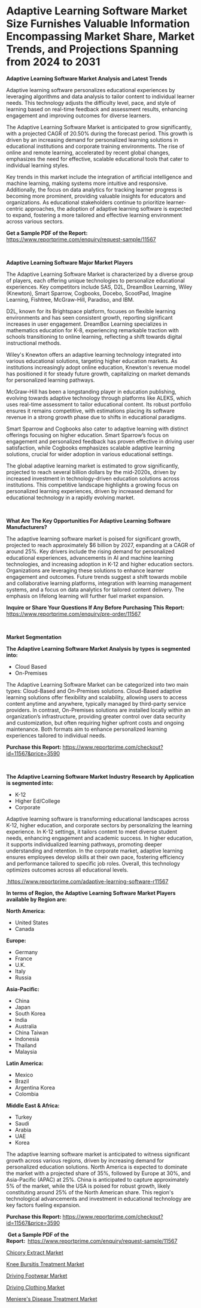 <p><h1>Adaptive Learning Software Market Size Furnishes Valuable Information Encompassing Market Share, Market Trends, and Projections Spanning from 2024 to 2031</h1></p><p><strong>Adaptive Learning Software Market Analysis and Latest Trends</strong></p>
<p><p>Adaptive learning software personalizes educational experiences by leveraging algorithms and data analysis to tailor content to individual learner needs. This technology adjusts the difficulty level, pace, and style of learning based on real-time feedback and assessment results, enhancing engagement and improving outcomes for diverse learners.</p><p>The Adaptive Learning Software Market is anticipated to grow significantly, with a projected CAGR of 20.50% during the forecast period. This growth is driven by an increasing demand for personalized learning solutions in educational institutions and corporate training environments. The rise of online and remote learning, accelerated by recent global changes, emphasizes the need for effective, scalable educational tools that cater to individual learning styles.</p><p>Key trends in this market include the integration of artificial intelligence and machine learning, making systems more intuitive and responsive. Additionally, the focus on data analytics for tracking learner progress is becoming more prominent, providing valuable insights for educators and organizations. As educational stakeholders continue to prioritize learner-centric approaches, the adoption of adaptive learning software is expected to expand, fostering a more tailored and effective learning environment across various sectors.</p></p>
<p><strong>Get a Sample PDF of the Report:&nbsp;</strong> <a href="https://www.reportprime.com/enquiry/request-sample/11567?utm_campaign=1138&utm_medium=2&utm_source=Github&utm_content=ia&utm_term=16112024&utm_id=adaptive-learning-software">https://www.reportprime.com/enquiry/request-sample/11567</a></p>
<p>&nbsp;</p>
<p><strong>Adaptive Learning Software Major Market Players</strong></p>
<p><p>The Adaptive Learning Software Market is characterized by a diverse group of players, each offering unique technologies to personalize educational experiences. Key competitors include SAS, D2L, DreamBox Learning, Wiley (Knewton), Smart Sparrow, Cogbooks, Docebo, ScootPad, Imagine Learning, Fishtree, McGraw-Hill, Paradiso, and IBM.</p><p>D2L, known for its Brightspace platform, focuses on flexible learning environments and has seen consistent growth, reporting significant increases in user engagement. DreamBox Learning specializes in mathematics education for K-8, experiencing remarkable traction with schools transitioning to online learning, reflecting a shift towards digital instructional methods.</p><p>Wiley's Knewton offers an adaptive learning technology integrated into various educational solutions, targeting higher education markets. As institutions increasingly adopt online education, Knewton's revenue model has positioned it for steady future growth, capitalizing on market demands for personalized learning pathways.</p><p>McGraw-Hill has been a longstanding player in education publishing, evolving towards adaptive technology through platforms like ALEKS, which uses real-time assessment to tailor educational content. Its robust portfolio ensures it remains competitive, with estimations placing its software revenue in a strong growth phase due to shifts in educational paradigms.</p><p>Smart Sparrow and Cogbooks also cater to adaptive learning with distinct offerings focusing on higher education. Smart Sparrow’s focus on engagement and personalized feedback has proven effective in driving user satisfaction, while Cogbooks emphasizes scalable adaptive learning solutions, crucial for wider adoption in various educational settings.</p><p>The global adaptive learning market is estimated to grow significantly, projected to reach several billion dollars by the mid-2020s, driven by increased investment in technology-driven education solutions across institutions. This competitive landscape highlights a growing focus on personalized learning experiences, driven by increased demand for educational technology in a rapidly evolving market.</p></p>
<p>&nbsp;</p>
<p><strong>What Are The Key Opportunities For Adaptive Learning Software Manufacturers?</strong></p>
<p><p>The adaptive learning software market is poised for significant growth, projected to reach approximately $6 billion by 2027, expanding at a CAGR of around 25%. Key drivers include the rising demand for personalized educational experiences, advancements in AI and machine learning technologies, and increasing adoption in K-12 and higher education sectors. Organizations are leveraging these solutions to enhance learner engagement and outcomes. Future trends suggest a shift towards mobile and collaborative learning platforms, integration with learning management systems, and a focus on data analytics for tailored content delivery. The emphasis on lifelong learning will further fuel market expansion.</p></p>
<p><strong>Inquire or Share Your Questions If Any Before Purchasing This Report:</strong> <a href="https://www.reportprime.com/enquiry/pre-order/11567?utm_campaign=1138&utm_medium=2&utm_source=Github&utm_content=ia&utm_term=16112024&utm_id=adaptive-learning-software">https://www.reportprime.com/enquiry/pre-order/11567</a></p>
<p>&nbsp;</p>
<p><strong>Market Segmentation</strong></p>
<p><strong>The Adaptive Learning Software Market Analysis by types is segmented into:</strong></p>
<p><ul><li>Cloud Based</li><li>On-Premises</li></ul></p>
<p><p>The Adaptive Learning Software Market can be categorized into two main types: Cloud-Based and On-Premises solutions. Cloud-Based adaptive learning solutions offer flexibility and scalability, allowing users to access content anytime and anywhere, typically managed by third-party service providers. In contrast, On-Premises solutions are installed locally within an organization’s infrastructure, providing greater control over data security and customization, but often requiring higher upfront costs and ongoing maintenance. Both formats aim to enhance personalized learning experiences tailored to individual needs.</p></p>
<p><strong>Purchase this Report:&nbsp;</strong><a href="https://www.reportprime.com/checkout?id=11567&price=3590&utm_campaign=1138&utm_medium=2&utm_source=Github&utm_content=ia&utm_term=16112024&utm_id=adaptive-learning-software">https://www.reportprime.com/checkout?id=11567&price=3590</a></p>
<p>&nbsp;</p>
<p><strong>The Adaptive Learning Software Market Industry Research by Application is segmented into:</strong></p>
<p><ul><li>K-12</li><li>Higher Ed/College</li><li>Corporate</li></ul></p>
<p><p>Adaptive learning software is transforming educational landscapes across K-12, higher education, and corporate sectors by personalizing the learning experience. In K-12 settings, it tailors content to meet diverse student needs, enhancing engagement and academic success. In higher education, it supports individualized learning pathways, promoting deeper understanding and retention. In the corporate market, adaptive learning ensures employees develop skills at their own pace, fostering efficiency and performance tailored to specific job roles. Overall, this technology optimizes outcomes across all educational levels.</p></p>
<p><a href="https://www.reportprime.com/adaptive-learning-software-r11567?utm_campaign=1138&utm_medium=2&utm_source=Github&utm_content=ia&utm_term=16112024&utm_id=adaptive-learning-software">&nbsp;https://www.reportprime.com/adaptive-learning-software-r11567</a></p>
<p><strong>In terms of Region, the Adaptive Learning Software Market Players available by Region are:</strong></p>
<p>
    <p> <strong> North America: </strong>
        <ul>
            <li>United States</li>
            <li>Canada</li>
        </ul>
        </p> 
    <p> <strong> Europe: </strong>
        <ul>
            <li>Germany</li>
            <li>France</li>
            <li>U.K.</li>
            <li>Italy</li>
            <li>Russia</li>
        </ul>
        </p> 
    <p> <strong> Asia-Pacific: </strong>
        <ul>
            <li>China</li>
            <li>Japan</li>
            <li>South Korea</li>
            <li>India</li>
            <li>Australia</li>
            <li>China Taiwan</li>
            <li>Indonesia</li>
            <li>Thailand</li>
            <li>Malaysia</li>
        </ul>
        </p> 
    <p> <strong> Latin America: </strong>
        <ul>
            <li>Mexico</li>
            <li>Brazil</li>
            <li>Argentina Korea</li>
            <li>Colombia</li>
        </ul>
        </p> 
    <p> <strong> Middle East & Africa: </strong>
        <ul>
            <li>Turkey</li>
            <li>Saudi</li>
            <li>Arabia</li>
            <li>UAE</li>
            <li>Korea</li>
        </ul>
    </p>
    </p>
<p><p>The adaptive learning software market is anticipated to witness significant growth across various regions, driven by increasing demand for personalized education solutions. North America is expected to dominate the market with a projected share of 35%, followed by Europe at 30%, and Asia-Pacific (APAC) at 25%. China is anticipated to capture approximately 5% of the market, while the USA is poised for robust growth, likely constituting around 25% of the North American share. This region's technological advancements and investment in educational technology are key factors fueling expansion.</p></p>
<p><strong>Purchase this Report: </strong><a href="https://www.reportprime.com/checkout?id=11567&price=3590&utm_campaign=1138&utm_medium=2&utm_source=Github&utm_content=ia&utm_term=16112024&utm_id=adaptive-learning-software">https://www.reportprime.com/checkout?id=11567&price=3590</a></p>
<p>&nbsp;<strong>Get a Sample PDF of the Report:&nbsp;&nbsp;</strong><a href="https://www.reportprime.com/enquiry/request-sample/11567?utm_campaign=1138&utm_medium=2&utm_source=Github&utm_content=ia&utm_term=16112024&utm_id=adaptive-learning-software">https://www.reportprime.com/enquiry/request-sample/11567</a></p>
<p><strong></strong></p>
<p><p><a href="https://www.linkedin.com/pulse/global-perspectives-chicory-extract-market-trends-challenges-ofrve?utm_campaign=1138&utm_medium=2&utm_source=Github&utm_content=ia&utm_term=16112024&utm_id=adaptive-learning-software">Chicory Extract Market</a></p><p><a href="https://issuu.com/reportprime-2/docs/knee-bursitis-treatment-market-size_b735ca0800b46d?utm_campaign=1138&utm_medium=2&utm_source=Github&utm_content=ia&utm_term=16112024&utm_id=adaptive-learning-software">Knee Bursitis Treatment Market</a></p><p><a href="https://www.linkedin.com/pulse/driving-footwear-sector-surge-142-growth-roadmap-2031-visigraphs-xzuwc?utm_campaign=1138&utm_medium=2&utm_source=Github&utm_content=ia&utm_term=16112024&utm_id=adaptive-learning-software">Driving Footwear Market</a></p><p><a href="https://www.linkedin.com/pulse/global-driving-clothing-market-share-growth-opportunities-growing-zmguc?utm_campaign=1138&utm_medium=2&utm_source=Github&utm_content=ia&utm_term=16112024&utm_id=adaptive-learning-software">Driving Clothing Market</a></p><p><a href="https://issuu.com/reportprime-2/docs/menieres-disease-treatment-market-s_978453bacc203b?utm_campaign=1138&utm_medium=2&utm_source=Github&utm_content=ia&utm_term=16112024&utm_id=adaptive-learning-software">Meniere's Disease Treatment Market</a></p></p>